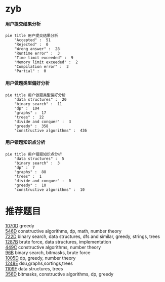 # zyb

<!-- tabs:start -->



#### **用户提交结果分析**

```mermaid
pie title 用户提交结果分析
    "Accepted" :  51
    "Rejected" :  0
    "Wrong answer" :  28
    "Runtime error" :  3
    "Time limit exceeded" :  9
    "Memory limit exceeded" :  2
    "Compilation error" :  2
    "Partial" :  0
```

#### **用户做题类型偏好分析**

```mermaid
pie title 用户做题类型偏好分析
    "data structures" :  20
    "binary search" :  11
    "dp" :  104
    "graphs" :  17
    "trees" :  22
    "divide and conquer" :  3
    "greedy" :  358
    "constructive algorithms" :  436
```
#### **用户错题知识点分析**

```mermaid
pie title 用户错题知识点分析
    "data structures" :  5
    "binary search" :  3
    "dp" :  7
    "graphs" :  88
    "trees" :  1
    "divide and conquer" :  0
    "greedy" :  10
    "constructive algorithms" :  10
```



<!-- tabs:end -->
# 推荐题目
[1070D](https://codeforces.com/contest/1070/problem/D)		greedy		  
[546D](https://codeforces.com/contest/546/problem/D)		constructive algorithms,
                        dp,
                        math,
                        number theory		  
[722D](https://codeforces.com/contest/722/problem/D)		binary search,
                        data structures,
                        dfs and similar,
                        greedy,
                        strings,
                        trees		  
[1287B](https://codeforces.com/contest/1287/problem/B)		brute force,
                        data structures,
                        implementation		  
[449C](https://codeforces.com/contest/449/problem/C)		constructive algorithms,
                        number theory		  
[96B](https://codeforces.com/contest/96/problem/B)		binary search,
                        bitmasks,
                        brute force		  
[1005D](https://codeforces.com/contest/1005/problem/D)		dp,
                        greedy,
                        number theory		  
[1248E](https://codeforces.com/contest/1248/problem/E)		dsu,graphs,sortings,trees		  
[1109F](https://codeforces.com/contest/1109/problem/F)		data structures,
                        trees		  
[356D](https://codeforces.com/contest/356/problem/D)		bitmasks,
                        constructive algorithms,
                        dp,
                        greedy		  

